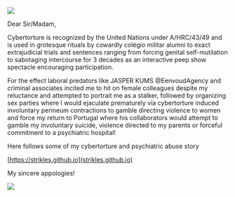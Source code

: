 ![](https://raw.githubusercontent.com/strikles/atac/main/assets/img/IMG_0922.PNG)

Dear Sir/Madam,

Cybertorture is recognized by the United Nations under A/HRC/43/49 and is used in grotesque rituals by cowardly colégio militar alumni to exact extrajudicial trials and sentences ranging from forcing genital self-mutilation to sabotaging intercourse for 3 decades as an interactive peep show spectacle encouraging participation.

For the effect laboral predators like JASPER KUMS @EenvoudAgency and criminal associates incited me to hit on female colleagues despite my reluctance and attempted to portrait me as a stalker, followed by organizing sex parties where I would ejaculate prematurely via cybertorture induced involuntary perineum contractions to gamble directing violence to women and force my return to Portugal where his collaborators would attempt to gamble my involuntary suicide, violence directed to my parents or forceful commitment to a psychiatric hospital!

Here follows some of my cybertorture and psychiatric abuse story

[https://strikles.github.io](strikles.github.io)

My sincere appologies!

![](https://raw.githubusercontent.com/strikles/atac/main/assets/img/IMG_0918.JPG)